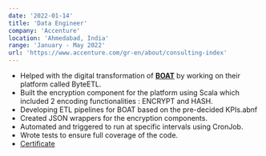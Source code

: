 ```yaml
---
date: '2022-01-14'
title: 'Data Engineer'
company: 'Accenture'
location: 'Ahmedabad, India'
range: 'January - May 2022'
url: 'https://www.accenture.com/gr-en/about/consulting-index'
---
```


- Helped with the digital transformation of <b><a href="https://www.boat-lifestyle.com/" target="_blank">BOAT</a></b> by working on their platform called ByteETL.
- Built the encryption component for the platform using Scala which included 2 encoding functionalities : ENCRYPT and HASH.
- Developing ETL pipelines for BOAT based on the pre-decided KPIs.abnf
- Created JSON wrappers for the encryption components.
- Automated and triggered to run at specific intervals using CronJob.
- Wrote tests to ensure full coverage of the code.
- [Certificate](https://drive.google.com/file/d/1b9ElekbpbHspyAq441eMRyumLYN5SZOY/view?usp=sharing)
